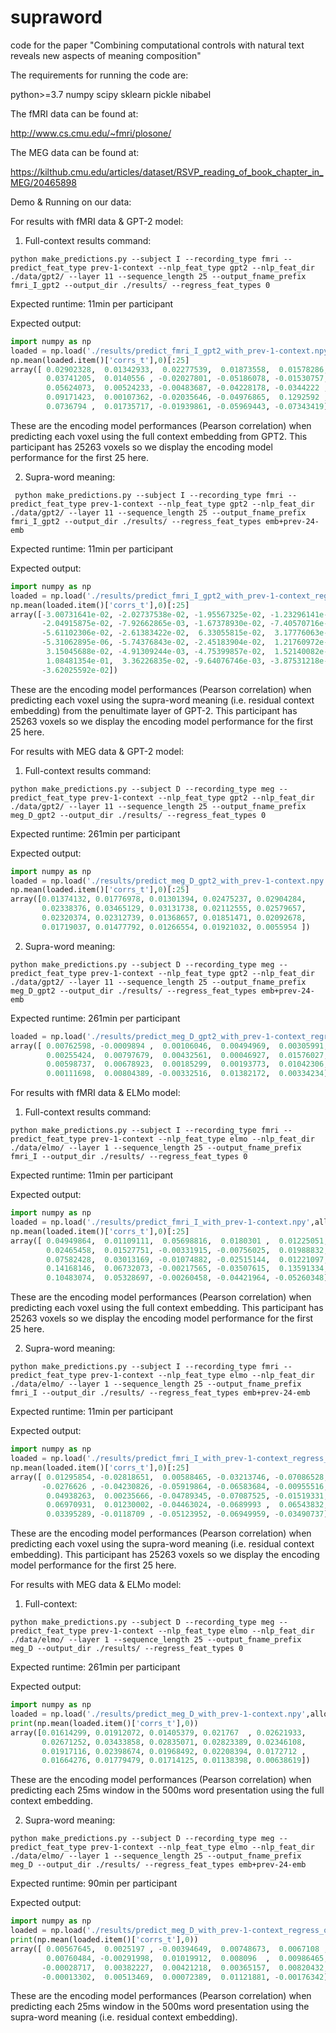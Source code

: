 # supraword
code for the paper "Combining computational controls with natural text reveals new aspects of meaning composition"

The requirements for running the code are:

python>=3.7
numpy
scipy
sklearn
pickle
nibabel


The fMRI data can be found at:

http://www.cs.cmu.edu/~fmri/plosone/

The MEG data can be found at:

https://kilthub.cmu.edu/articles/dataset/RSVP_reading_of_book_chapter_in_MEG/20465898


Demo & Running on our data:

For results with fMRI data & GPT-2 model:

1. Full-context results command:

`python make_predictions.py --subject I --recording_type fmri --predict_feat_type prev-1-context --nlp_feat_type gpt2 --nlp_feat_dir ./data/gpt2/ --layer 11 --sequence_length 25 --output_fname_prefix fmri_I_gpt2 --output_dir ./results/ --regress_feat_types 0`

Expected runtime: 11min per participant

Expected output: 

```python
import numpy as np
loaded = np.load('./results/predict_fmri_I_gpt2_with_prev-1-context.npy',allow_pickle=True)
np.mean(loaded.item()['corrs_t'],0)[:25]
array([ 0.02902328,  0.01342933,  0.02277539,  0.01873558,  0.01578286,
        0.03741205,  0.0140556 , -0.02027801, -0.05186078, -0.01530757,
        0.05624073,  0.00524233, -0.00483687, -0.04228178, -0.0344222 ,
        0.09171423,  0.00107362, -0.02035646, -0.04976865,  0.1292592 ,
        0.0736794 ,  0.01735717, -0.01939861, -0.05969443, -0.07343419])
 ```
        
These are the encoding model performances (Pearson correlation) when predicting each voxel using the full context embedding from GPT2. This participant has 25263 voxels so we display the encoding model performance for the first 25 here.


2. Supra-word meaning:

`
python make_predictions.py --subject I --recording_type fmri --predict_feat_type prev-1-context --nlp_feat_type gpt2 --nlp_feat_dir ./data/gpt2/ --layer 11 --sequence_length 25 --output_fname_prefix fmri_I_gpt2 --output_dir ./results/ --regress_feat_types emb+prev-24-emb`

Expected runtime: 11min per participant

Expected output: 

``` python
import numpy as np
loaded = np.load('./results/predict_fmri_I_gpt2_with_prev-1-context_regress_out_emb+prev-24-emb.npy',allow_pickle=True)
np.mean(loaded.item()['corrs_t'],0)[:25]
array([-3.00731641e-02, -2.02737538e-02, -1.95567325e-02, -1.23296141e-02,
       -2.04915875e-02, -7.92662865e-03, -1.67378930e-02, -7.40570716e-03,
       -5.61102306e-02, -2.61383422e-02,  6.33055815e-02,  3.17776063e-03,
       -5.31062895e-06, -5.74376843e-02, -2.45183904e-02,  1.21760972e-01,
        3.15045688e-02, -4.91309244e-03, -4.75399857e-02,  1.52140082e-01,
        1.08481354e-01,  3.36226835e-02, -9.64076746e-03, -3.87531218e-02,
       -3.62025592e-02])
```

These are the encoding model performances (Pearson correlation) when predicting each voxel using the supra-word meaning (i.e. residual context embedding) from the penultimate layer of GPT-2. This participant has 25263 voxels so we display the encoding model performance for the first 25 here.


For results with MEG data & GPT-2 model:

1. Full-context results command:

`python make_predictions.py --subject D --recording_type meg --predict_feat_type prev-1-context --nlp_feat_type gpt2 --nlp_feat_dir ./data/gpt2/ --layer 11 --sequence_length 25 --output_fname_prefix meg_D_gpt2 --output_dir ./results/ --regress_feat_types 0`

Expected runtime: 261min per participant

Expected output: 

``` python
import numpy as np
loaded = np.load('./results/predict_meg_D_gpt2_with_prev-1-context.npy',allow_pickle=True)
np.mean(loaded.item()['corrs_t'],0)[:25]
array([0.01374132, 0.01776978, 0.01301394, 0.02475237, 0.02904284,
       0.02338376, 0.03465129, 0.03131738, 0.02112555, 0.02579657,
       0.02320374, 0.02312739, 0.01368657, 0.01851471, 0.02092678,
       0.01719037, 0.01477792, 0.01266554, 0.01921032, 0.0055954 ])
```

2. Supra-word meaning: 

`python make_predictions.py --subject D --recording_type meg --predict_feat_type prev-1-context --nlp_feat_type gpt2 --nlp_feat_dir ./data/gpt2/ --layer 11 --sequence_length 25 --output_fname_prefix meg_D_gpt2 --output_dir ./results/ --regress_feat_types emb+prev-24-emb`

Expected runtime: 261min per participant

```python
loaded = np.load('./results/predict_meg_D_gpt2_with_prev-1-context_regress_out_emb+prev-24-emb.npy', allow_pickle=True)
array([ 0.00762598, -0.0009894 ,  0.00106046,  0.00494969,  0.00305991,
        0.00255424,  0.00797679,  0.00432561,  0.00046927,  0.01576027,
        0.00598737,  0.00678923,  0.00185299,  0.00193773,  0.01042306,
        0.00111698,  0.00804389, -0.00332516,  0.01382172,  0.00334234])
```



For results with fMRI data & ELMo model:

1. Full-context results command:

`python make_predictions.py --subject I --recording_type fmri --predict_feat_type prev-1-context --nlp_feat_type elmo --nlp_feat_dir ./data/elmo/ --layer 1 --sequence_length 25 --output_fname_prefix fmri_I --output_dir ./results/ --regress_feat_types 0`

Expected runtime: 11min per participant

Expected output: 

```python
import numpy as np
loaded = np.load('./results/predict_fmri_I_with_prev-1-context.npy',allow_pickle=True)
np.mean(loaded.item()['corrs_t'],0)[:25]
array([ 0.04949864,  0.01109111,  0.05698816,  0.0180301 ,  0.01225051,
        0.02465458,  0.01527751, -0.00331915, -0.00756025,  0.01988832,
        0.07582428,  0.03013169, -0.01074882, -0.02515144,  0.01221097,
        0.14168146,  0.06732073, -0.00217565, -0.03507615,  0.13591334,
        0.10483074,  0.05328697, -0.00260458, -0.04421964, -0.05260348])
```        

These are the encoding model performances (Pearson correlation) when predicting each voxel using the full context embedding. This participant has 25263 voxels so we display the encoding model performance for the first 25 here.

2. Supra-word meaning:

`python make_predictions.py --subject I --recording_type fmri --predict_feat_type prev-1-context --nlp_feat_type elmo --nlp_feat_dir ./data/elmo/ --layer 1 --sequence_length 25 --output_fname_prefix fmri_I --output_dir ./results/ --regress_feat_types emb+prev-24-emb`

Expected runtime: 11min per participant

Expected output: 

```python
import numpy as np
loaded = np.load('./results/predict_fmri_I_with_prev-1-context_regress_out_emb+prev-24-emb.npy',allow_pickle=True)
np.mean(loaded.item()['corrs_t'],0)[:25]
array([ 0.01295854, -0.02818651,  0.00588465, -0.03213746, -0.07086528,
       -0.0276626 , -0.04230826, -0.05919864, -0.06583684, -0.00955516,
        0.04938263,  0.00235666, -0.04789345, -0.07087525, -0.01519331,
        0.06970931,  0.01230002, -0.04463024, -0.0689993 ,  0.06543832,
        0.03395289, -0.0118709 , -0.05123952, -0.06949959, -0.03490737])
```

These are the encoding model performances (Pearson correlation) when predicting each voxel using the supra-word meaning (i.e. residual context embedding). This participant has 25263 voxels so we display the encoding model performance for the first 25 here.

For results with MEG data & ELMo model: 

1. Full-context: 

`python make_predictions.py --subject D --recording_type meg --predict_feat_type prev-1-context --nlp_feat_type elmo --nlp_feat_dir ./data/elmo/ --layer 1 --sequence_length 25 --output_fname_prefix meg_D --output_dir ./results/ --regress_feat_types 0`

Expected runtime: 261min per participant

Expected output: 

```python
import numpy as np
loaded = np.load('./results/predict_meg_D_with_prev-1-context.npy',allow_pickle=True)
print(np.mean(loaded.item()['corrs_t'],0))
array([0.01614299, 0.01912072, 0.01405379, 0.021767  , 0.02621933,
       0.02671252, 0.03433858, 0.02835071, 0.02823389, 0.02346108,
       0.01917116, 0.02398674, 0.01968492, 0.02208394, 0.0172712 ,
       0.01664276, 0.01779479, 0.01714125, 0.01138398, 0.00638619])
```

These are the encoding model performances (Pearson correlation) when predicting each 25ms window in the 500ms word presentation using the full context embedding.

2. Supra-word meaning: 

`python make_predictions.py --subject D --recording_type meg --predict_feat_type prev-1-context --nlp_feat_type elmo --nlp_feat_dir ./data/elmo/ --layer 1 --sequence_length 25 --output_fname_prefix meg_D --output_dir ./results/ --regress_feat_types emb+prev-24-emb`

Expected runtime: 90min per participant

Expected output: 

```python
import numpy as np
loaded = np.load('./results/predict_meg_D_with_prev-1-context_regress_out_emb+prev-24-emb.npy',allow_pickle=True)
print(np.mean(loaded.item()['corrs_t'],0))
array([ 0.00567645,  0.0025197 , -0.00394649,  0.00748673,  0.0067108 ,
        0.00760484, -0.00291998,  0.01019912,  0.008096  ,  0.00986465,
       -0.00028717,  0.00382227,  0.00421218,  0.00365157,  0.00820432,
       -0.00013302,  0.00513469,  0.00072389,  0.01121881, -0.00176342])
```

These are the encoding model performances (Pearson correlation) when predicting each 25ms window in the 500ms word presentation using the supra-word meaning (i.e. residual context embedding).
